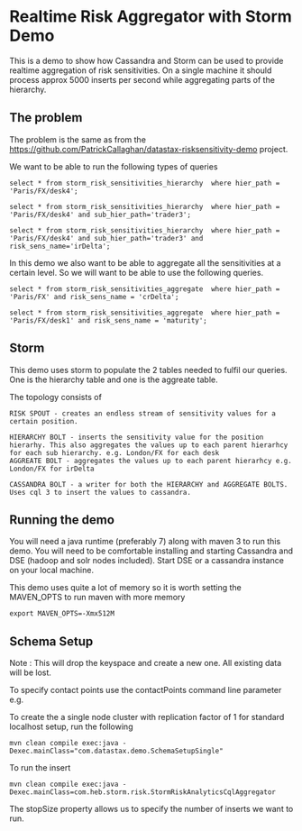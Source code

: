 # Realtime Risk Aggregator with Storm Demo

This is a demo to show how Cassandra and Storm can be used to provide realtime aggregation of risk sensitivities. On a single machine it should process approx 5000 inserts per second while aggregating parts of the hierarchy. 

## The problem

The problem is the same as from the https://github.com/PatrickCallaghan/datastax-risksensitivity-demo project.

We want to be able to run the following types of queries

    select * from storm_risk_sensitivities_hierarchy  where hier_path = 'Paris/FX/desk4';

    select * from storm_risk_sensitivities_hierarchy  where hier_path = 'Paris/FX/desk4' and sub_hier_path='trader3';
    
    select * from storm_risk_sensitivities_hierarchy  where hier_path = 'Paris/FX/desk4' and sub_hier_path='trader3' and risk_sens_name='irDelta';

In this demo we also want to be able to aggregate all the sensitivities at a certain level. So we will want to be able to use the following queries.

    select * from storm_risk_sensitivities_aggregate  where hier_path = 'Paris/FX' and risk_sens_name = 'crDelta';
    
    select * from storm_risk_sensitivities_aggregate  where hier_path = 'Paris/FX/desk1' and risk_sens_name = 'maturity';

## Storm

This demo uses storm to populate the 2 tables needed to fulfil our queries. One is the hierarchy table and one is the aggreate table. 

The topology consists of 

	RISK SPOUT - creates an endless stream of sensitivity values for a certain position. 
	
	HIERARCHY BOLT - inserts the sensitivity value for the position hierarhy. This also aggregates the values up to each parent hierarhcy for each sub hierarchy. e.g. London/FX for each desk
	AGGREATE BOLT - aggregates the values up to each parent hierarhcy e.g. London/FX for irDelta 
	
	CASSANDRA BOLT - a writer for both the HIERARCHY and AGGREGATE BOLTS. Uses cql 3 to insert the values to cassandra.

## Running the demo 

You will need a java runtime (preferably 7) along with maven 3 to run this demo. You will need to be comfortable installing and starting Cassandra and DSE (hadoop and solr nodes included). Start DSE or a cassandra instance on your local machine.

This demo uses quite a lot of memory so it is worth setting the MAVEN_OPTS to run maven with more memory

    export MAVEN_OPTS=-Xmx512M

## Schema Setup
Note : This will drop the keyspace and create a new one. All existing data will be lost. 

To specify contact points use the contactPoints command line parameter e.g. 

To create the a single node cluster with replication factor of 1 for standard localhost setup, run the following

    mvn clean compile exec:java -Dexec.mainClass="com.datastax.demo.SchemaSetupSingle"

To run the insert

    mvn clean compile exec:java -Dexec.mainClass=com.heb.storm.risk.StormRiskAnalyticsCqlAggregator
		
The stopSize property allows us to specify the number of inserts we want to run. 
